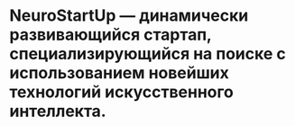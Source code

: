 # NeuroStartUp — динамически развивающийся стартап, специализирующийся на поиске с использованием новейших технологий искусственного интеллекта.